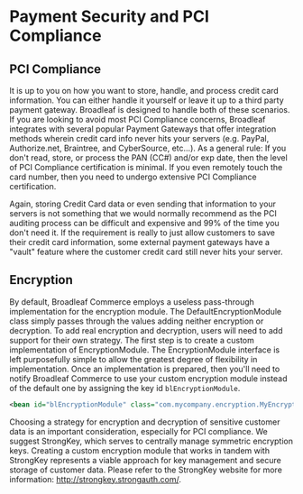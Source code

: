# Payment Security and PCI Compliance

## <a id="PCI"></a>PCI Compliance

It is up to you on how you want to store, handle, and process credit card information. You can either handle it yourself or leave it up to a third party payment gateway. Broadleaf is designed to handle both of these scenarios. If you are looking to avoid most PCI Compliance concerns, Broadleaf integrates with several popular Payment Gateways that offer integration methods wherein credit card info never hits your servers (e.g. PayPal, Authorize.net, Braintree, and CyberSource, etc...). As a general rule: If you don't read, store, or process the PAN (CC#) and/or exp date, then the level of PCI Compliance certification is minimal. If you even remotely touch the card number, then you need to undergo extensive PCI Compliance certification.

Again, storing Credit Card data or even sending that information to your servers is not something that we would normally recommend as the PCI auditing process can be difficult and expensive and 99% of the time you don't need it. If the requirement is really to just allow customers to save their credit card information, some external payment gateways have a "vault" feature where the customer credit card still never hits your server.

## <a id="Encryption"></a>Encryption

By default, Broadleaf Commerce employs a useless pass-through implementation for the encryption module. The DefaultEncryptionModule class simply passes through the values adding neither encryption or decryption. To add real encryption and decryption, users will need to add support for their own strategy. The first step is to create a custom implementation of EncryptionModule. The EncryptionModule interface is left purposefully simple to allow the greatest degree of flexibility in implementation. Once an implementation is prepared, then you'll need to notify Broadleaf Commerce to use your custom encryption module instead of the default one by assigning the key id `blEncryptionModule`.

```xml
<bean id="blEncryptionModule" class="com.mycompany.encryption.MyEncryptionModule"/>
```

Choosing a strategy for encryption and decryption of sensitive customer data is an important consideration, especially for PCI compliance. We suggest StrongKey, which serves to centrally manage symmetric encryption keys. Creating a custom encryption module that works in tandem with StrongKey represents a viable approach for key management and secure storage of customer data. Please refer to the StrongKey website for more information: http://strongkey.strongauth.com/. 
